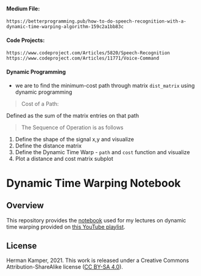 ####	Medium File:
	https://betterprogramming.pub/how-to-do-speech-recognition-with-a-dynamic-time-warping-algorithm-159c2a1bb83c

####	Code Projects:
	https://www.codeproject.com/Articles/5820/Speech-Recognition
	https://www.codeproject.com/Articles/11771/Voice-Command

#### Dynamic Programming

* we are to find the minimum-cost path through matrix `dist_matrix` using dynamic programming
> Cost of a Path:

Defined as the sum of the matrix entries on that path

> The Sequence of Operation is as follows

1. Define the shape of the signal x,y and visualize
2. Define the distance matrix
3. Define the Dynamic Time Warp - `path` and `cost` function and visualize
4. Plot a distance and cost matrix subplot


Dynamic Time Warping Notebook
=============================

Overview
--------
This repository provides the [notebook](dtw.ipynb) used for my lectures on
dynamic time warping provided on [this YouTube
playlist](https://www.youtube.com/playlist?list=PLmZlBIcArwhMJoGk5zpiRlkaHUqy5dLzL).


License
-------
Herman Kamper, 2021.
This work is released under a Creative Commons Attribution-ShareAlike
license ([CC BY-SA 4.0](http://creativecommons.org/licenses/by-sa/4.0/)).